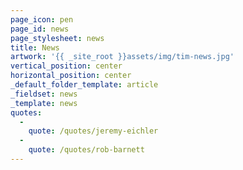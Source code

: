 ```yaml
---
page_icon: pen
page_id: news
page_stylesheet: news
title: News
artwork: '{{ _site_root }}assets/img/tim-news.jpg'
vertical_position: center
horizontal_position: center
_default_folder_template: article
_fieldset: news
_template: news
quotes:
  -
    quote: /quotes/jeremy-eichler
  -
    quote: /quotes/rob-barnett
---
```



